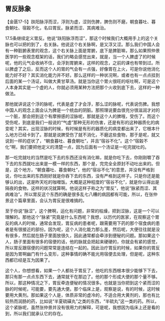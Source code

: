 ## 胃反脉象

【金匮17-5】趺阳脉浮而涩，浮则为虚，涩则伤脾，脾伤则不磨，朝食暮吐、暮食朝吐、宿榖不化，名曰胃反。脉紧而涩、其病难治。

17.5条继续定义胃反。他说“趺阳脉浮而涩”，那这个时候我们大概用手上的这个关脉也可以把的到了，右关脉。他说这个右关脉啊，是又浮又涩。那么我们中国人会有一种脏腑表里的观念，这个右关脉上面是胃腑，底下是脾脏嘛，那么如果照仲景医学的一些观念框架的话，我们约略会感觉出来，就是，当一个人脾虚了的时候呢，他的元气会收纳不住，会浮到胃腑来，这样的观念，之前的课也有带到过。所以脾虚了之后，反而这个人的胃的气会有一点强，好像胃在上火，可是你说他消化能力好不好？其实消化能力并不好。那么这样的一种状况啊，或者也有一点点挂到后面的某一个汤证，叫做大黄甘草汤。就是当你这个胃火很旺的呕吐啊，可是这个人本身其实是一个虚的人，你就必须用某种方法把那个火收到底下去，这样的一种做法。

那他就讲说这个浮的脉呢，代表是虚了才会浮，那么涩的脉呢，代表说伤脾。我想中国人的观念上面会认为脾是一个统血的阴脏。那照理说要血很充分很滋润才对的一个脏，那会把到这个有摩擦感的涩脉呢，那就是这个人的脾哦，受伤了。而这个受伤呢，到底是我们一般说的“气虚”那种无形的伤害，还是有形的这种器质化的病变呢？其实，出现涩脉的时候，有时候是有形的器质化的病变都出来了，它根本什么地方已经卡到了。那就是说脾受伤了就不消化，不磨这些食物，那于是呢，就又说到一样的症状了，“朝食暮吐、暮食朝吐”，并且“宿谷不化”。这个“宿榖不化”啊，我们要把他定义的清楚一点，因为后面有一个汤证是一吃完就吐的。

那一吃完就吐的当然是吃下去的东西还没有消化嘛，就是你吃下去，你刚刚嚼了吞下去的东西就吐出来是一模一样的东西，那个是，完完全全原封不动吐出来的。但是，这个地方，“朝食暮吐、暮食朝吐”，他的“宿谷不化”的意思，并没有严格到说，你吐出来的东西刚好就是你吞下去的东西，没有严格到这样子。只是你还是能够认的出，这是昨天吃的咖喱饭。大概是这种程度的“宿谷不化”，就是你认得出是隔夜的食物，这样的状况就算啊。他说这样子称之为“胃反”，他说“脉紧而涩、其病难治”。所以胃反这个东西的确是很多乱七八糟的病因都有可能，所以，在张仲景这个篇章里面，会认为胃反是很难搞的。

至于你说“脉涩”，这个脾啊，运化有问题，非常的枯燥，把到涩脉，这是一个可以理解的。那他这个“脉紧”究竟是什么东西呢？我想，以历代的医家，在观察这个胃反的病人的时候，通常会发现，胃反病的患者呢，跟需要用下药的那个宿食病的患者是有很接近的部份。因为呢，这个人消化能力那么差，然后呢，大便往往就是没有很多，然后就在肠子里面放很久，因此通常都会牵涉到便秘的问题。那如果这个人，肠子里面有很多的宿便的话，他的脉就会把起来硬硬的，你就会有紧的感觉，所以胃反跟宿便的问题常常是连结在一起的。因此治疗胃反的时候，如果你的胃反是因为胃啊幽门有什么变形，这种事情的确不能光用宿便去处理，但是呢，这种东西都已经是互为因果了。

这个人，你想想看，如果一个人都处于胃反了，他吃的东西根本很少能够下下去，那只有那一点点东西下去，通常就干在那边了。他的那个形成大便的那个量不够。所以，那这种情况之下，胃反牵连便秘的情况很多。也就是当你把到这个紧而涩的脉的时候呢，可能要，要先通大便。那个临床上是，观察是说，有的时候，这时候要用大黄剂。那如果这个人是，体质非常的虚冷的，不适合用大黄剂的，那也有比较热而润肠的药，比如说“半夏硫磺丸”之类的东西，“半硫丸”这一类的药。所以，这个紧脉呢，虽然张仲景并没有很用力的解释，可是呢，我想因为临床上还是看的到，所以我们就承认它的存在。
